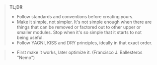 > **TL;DR**
>
> - Follow standards and conventions before creating yours.
> - Make it simple, not simpler. It's not simple enough when there are things
    that can be removed or factored out to other upper or smaller modules. Stop
    when it's so simple that it starts to not being useful.
> - Follow YAGNI, KISS and DRY principles, ideally in that exact order.

> - First make it works, later optimize it. (Francisco J. Ballesteros "Nemo")
